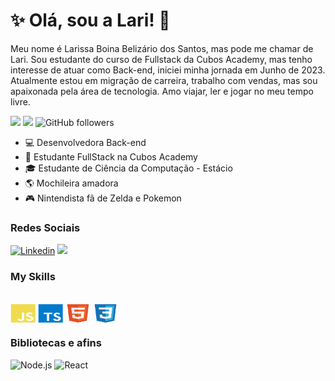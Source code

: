 # :sparkles: Olá, sou a Lari! :vulcan_salute:

Meu nome é Larissa Boina Belizário dos Santos, mas pode me chamar de Lari. 
Sou estudante do curso de Fullstack da Cubos Academy, mas tenho interesse de atuar como Back-end, iniciei minha jornada em Junho de 2023. 
Atualmente estou em migração de carreira, trabalho com vendas, mas sou apaixonada pela área de tecnologia.
Amo viajar, ler e jogar no meu tempo livre.


![](https://komarev.com/ghpvc/?username=Laboina&color=000000)
![](https://estruyf-github.azurewebsites.net/api/VisitorHit?user=Laboinap&countColorcountColor&countColor=%232979ff) ![GitHub followers](https://img.shields.io/github/followers/Laboina?label=Follow&style=social)

- :computer: Desenvolvedora Back-end 
- :open_book: Estudante FullStack na Cubos Academy
- :mortar_board: Estudante de Ciência da Computação - Estácio
- :earth_americas: Mochileira amadora
- :video_game: Nintendista fã de Zelda e Pokemon

### Redes Sociais

[![Linkedin](https://img.shields.io/badge/LinkedIn-0077B5?style=flat&logo=linkedin)](https://www.linkedin.com/in/larissaboinasantos/) 
<img src="https://media.tenor.com/kXp0f-dmTXAAAAAi/%E6%94%B6%E5%88%B0-%E5%B7%A5%E4%BD%9C.gif" width="50px" />
</a>

### My Skills

<div style="display: inline_block"><br>
  <img align="center" alt="Rafa-Js" height="30" width="40" src="https://raw.githubusercontent.com/devicons/devicon/master/icons/javascript/javascript-plain.svg">
  <img align="center" alt="Rafa-Ts" height="30" width="40" src="https://raw.githubusercontent.com/devicons/devicon/master/icons/typescript/typescript-plain.svg">
  <img align="center" alt="Rafa-HTML" height="30" width="40" src="https://raw.githubusercontent.com/devicons/devicon/master/icons/html5/html5-original.svg">
  <img align="center" alt="Rafa-CSS" height="30" width="40" src="https://raw.githubusercontent.com/devicons/devicon/master/icons/css3/css3-original.svg">
</div>


### Bibliotecas e afins

![Node.js](https://img.shields.io/badge/Node.js-282C34?logo=node.js)
![React](https://img.shields.io/badge/React-282C34?logo=react)
